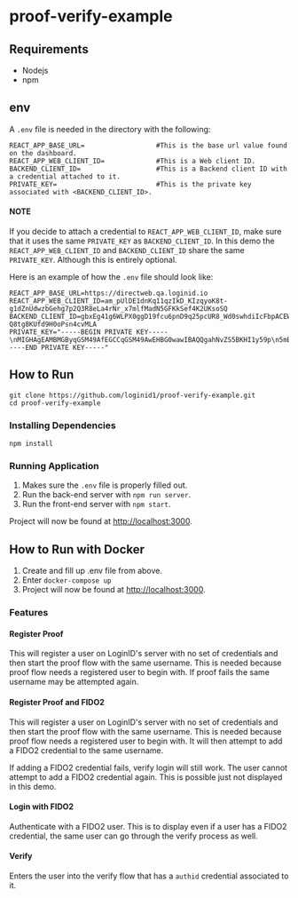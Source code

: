 # proof-verify-example

## Requirements

- Nodejs
- npm

## env

A `.env` file is needed in the directory with the following:

```
REACT_APP_BASE_URL=                  #This is the base url value found on the dashboard.
REACT_APP_WEB_CLIENT_ID=             #This is a Web client ID.
BACKEND_CLIENT_ID=                   #This is a Backend client ID with a credential attached to it.
PRIVATE_KEY=                         #This is the private key associated with <BACKEND_CLIENT_ID>.
```

#### NOTE

If you decide to attach a credential to `REACT_APP_WEB_CLIENT_ID`, make sure that it uses the same `PRIVATE_KEY` as `BACKEND_CLIENT_ID`. In this demo the `REACT_APP_WEB_CLIENT_ID` and `BACKEND_CLIENT_ID` share the same `PRIVATE_KEY`. Although this is entirely optional.

Here is an example of how the `.env` file should look like:

```
REACT_APP_BASE_URL=https://directweb.qa.loginid.io
REACT_APP_WEB_CLIENT_ID=am_pUlDE1dnKq11qzIkD_KIzqyoK8t-g1dZnUdwzbGehg7p2Q3R8eLa4rNr_x7mlfMadN5GFKkSef4K2UKsoSQ
BACKEND_CLIENT_ID=gbxEg41g6WLPX0ggD19fcu6pnD9q25pcUR8_Wd0swhdiIcFbpACEW7j4QAofxe_-Q8tg8KUfd9H0oPsn4cvMLA
PRIVATE_KEY="-----BEGIN PRIVATE KEY-----\nMIGHAgEAMBMGByqGSM49AfEGCCqGSM49AwEHBG0wawIBAQQgahNvZS5BKHI1y59p\n5mBfZQ3QM16zRghLfdiCY7KDhI2hRANCAAQyfTeuqPrtqsa2YGsarTkg9fWdq8Ta\nBBmf8PqLBaELtBa7sKE0IEusa0Q+KPSdyeXF3Kii1dYrh2Kf8KQnjJ1v\n-----END PRIVATE KEY-----"
```

## How to Run

```
git clone https://github.com/loginid1/proof-verify-example.git
cd proof-verify-example
```

### Installing Dependencies

```
npm install
```

### Running Application

1. Makes sure the `.env` file is properly filled out.
2. Run the back-end server with `npm run server`.
3. Run the front-end server with `npm start`.

Project will now be found at [http://localhost:3000](http://localhost:3000).

## How to Run with Docker

1. Create and fill up .env file from above.
2. Enter `docker-compose up`
3. Project will now be found at [http://localhost:3000](http://localhost:3000).

### Features

#### Register Proof

This will register a user on LoginID's server with no set of credentials and then start the proof flow with the
same username. This is needed because proof flow needs a registered user to begin with. If proof fails the same
username may be attempted again.

#### Register Proof and FIDO2

This will register a user on LoginID's server with no set of credentials and then start the proof flow with the
same username. This is needed because proof flow needs a registered user to begin with. It will then attempt to
add a FIDO2 credential to the same username.

If adding a FIDO2 credential fails, verify login will still work. The user cannot attempt to add a FIDO2 credential
again. This is possible just not displayed in this demo.

#### Login with FIDO2

Authenticate with a FIDO2 user. This is to display even if a user has a FIDO2 credential, the same user can go through the verify process as well.

#### Verify

Enters the user into the verify flow that has a `authid` credential associated to it.
